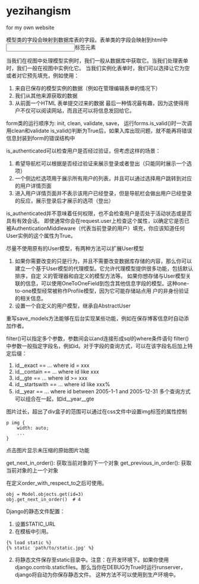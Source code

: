 # yezihangism
for my own website

模型类的字段会映射到数据库表的字段。表单类的字段会映射到html中<input>标签元素

当我们在视图中处理模型实例时，我们一般从数据库中获取它。当我们处理表单时，我们一般在视图中实例化它。
当我们实例化表单时，我们可以选择让它为空或者对它预先填充，例如使用：
  1. 来自已保存的模型实例的数据（例如在管理编辑表单的情况下）
  2. 我们从其他来源获取的数据
  3. 从前面一个HTML 表单提交过来的数据
最后一种情况最有趣，因为这使得用户不仅可以阅读网站，而且还可以将信息发回给它。

form类的运行顺序为: init, clean, validate, save，
运行forms.is_valid()时一次调用clean和validate
is_valid()判断为True后，如果入库出现问题，就不能再将错误信息封装到form的错误结构中

is_authenticated可以检查用户是否经过验证，但考虑这样的场景：
  1. 希望导航栏可以根据是否经过验证来展示登录或者登出（只能同时展示一个选项）
  2. 一个侧边栏选项用于展示所有用户的列表，并且可以通过选择用户跳转到对应的用户详情页面
  3. 进入用户详情页面并不表示该用户已经登录，但是导航栏会做出用户已经登录的反应，展示登录后才展示的选项（登出）
  
is_authenticated并不意味着任何权限，也不会检查用户是否处于活动状态或是否具有有效会话。
即使通常你会在request.user上检查这个属性，以确定它是否已被AuthenticationMiddleware（代表当前登录的用户）填充，你应该知道任何User实例的这个属性为True。

尽量不使用原有的User模型，有两种方法可以扩展User模型
  1. 如果你需要改变的只是行为，并且不需要改变数据库存储的内容，那么你可以建立一个基于User模型的代理模型。它允许代理模型提供很多功能，包括默认排序，自定    义的管理器和自定义的模型方法等。
     如果你想存储与User模型关联的信息，可以使用OneToOneField到包含其他信息字段的模型。这种one-to-one模型经常被称作Profile模型，因为它可能存储站点用    户的非身份验证的相关信息。
  2. 设置一个自定义的用户模型，继承自AbstractUser
  
重写save_models方法能够在后台实现某些功能，例如在保存博客信息时自动添加作者。

filter()可以指定多个参数，参数间会以and连接形成sql的where条件语句
filter()中参数一般指定字段名，例如id。对于字段的查询方式，可以在该字段名后加上特定后缀：
  1. id__exact == ... where id = xxx
  2. id__contain == ... where id like xxx
  3. id__gte == ... where id >= xxx
  4. id__startswith == ... where id like xxx%
  5. id__year == ... where id between 2005-1-1 and 2005-12-31
多个查询方式可以组合在一起，如id__year__gte

图片过长，超出了div盒子的范围可以通过在css文件中设置img标签的属性控制
    
    p img {
        width: auto;
        ...
    }
  
点击图片显示未压缩的原始图片功能
  
  
get_next_in_order(): 获取当前对象的下一个对象
get_previous_in_order(): 获取当前对象的上一个对象

在定义order_with_respect_to之后可使用。

    obj = Model.objects.get(id=3)
    obj.get_next_in_order()  # 4


  
Django的静态文件配置：
  1. 设置STATIC_URL
  2. 在模板中引用。
    
    {% load static %}
    {% static 'path/to/static.jpg' %}
    
  2. 将静态文件保存至static目录中。注意：在开发环境下。如果你使用 django.contrib.staticfiles。那么当你在DEBUG为True时运行runserver，django将自动为你保存静态文件。
  这种方法不可以使用到生产环境中。
  
